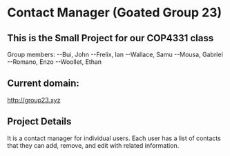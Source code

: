 # Contact Manager (Goated Group 23)
## This is the Small Project for our COP4331 class
Group members: 
--Bui, John
--Frelix, Ian
--Wallace, Samu 
--Mousa, Gabriel
--Romano, Enzo
--Woollet, Ethan

## Current domain:
http://group23.xyz

## Project Details
It is a contact manager for individual users. Each user has a list of contacts that they can add, remove, and edit with related information.
